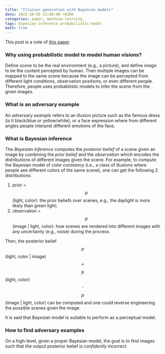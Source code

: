 ```yaml
---
title: "Illusion generation with Bayesian models"
date: 2022-10-05 13:00:00 +0200
categories: paper, machine-learning
tags: bayesian-inference probabilistic-model
math: true
---
```


This post is a note of [this paper](https://dl.acm.org/doi/10.1145/3528233.3530715).

### Why using probabilistic model to model human visions?

Define *scene* to be the real environment (e.g., a picture), and define *image* to be the content percepted by human.
Then multiple images can be mapped to the same scene because the image can be percepted from different light conditions, observation positions, or even different people.
Therefore, people uses probabilistic models to infer the scene from the given images.

### What is an adversary example

An *adversary example* refers to an illusion picture such as the famous dress (is it black/blue or yellow/white), or a face expression where from different angles people interpret different emotions of the face.

### What is Bayesian inference

The *Bayesian inference* computes the *posterior belief* of a scene given an image by combining the *prior belief* and the *observation* which encodes the distributions of different images given the scene.
For example, to compute the Bayesian model of *color constancy* (i.e., a class of illusions where people see different colors of the same scene), one can get the following 2 distributions:

1. prior = $$p$$(light, color): the prior beliefs over scenes, e.g., the daylight is more likely than green light;
2. observation = $$p$$(image \| light, color): how scenes are rendered into different images with any uncertainty (e.g., noise) during the process.

Then, the posterior belief $$p$$(light, color \| image) $$\propto$$ $$p$$(light, color) $$\cdot$$ $$p$$(image \| light, color) can be computed and one could reverse engineering the possible scenes given the image. 

It is said that Bayesian model is suitable to perform as a perceptual model.

### How to find adversary examples

On a high-level, given a proper Bayesian model, the goal is to find images such that the output posterior belief is *confidently incorrect*.

